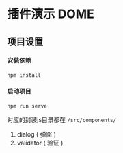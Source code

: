 # 插件演示 DOME

## 项目设置

#### 安装依赖
```
npm install
```
#### 启动项目

```
npm run serve
```

对应的封装js目录都在 `/src/components/`
1. dialog ( 弹窗 )
2. validator ( 验证 )